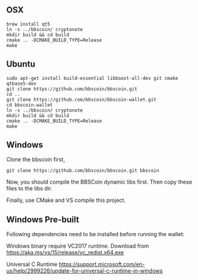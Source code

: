 ## OSX
```
brew install qt5
ln -s ../bbscoin/ cryptonote
mkdir build && cd build
cmake .. -DCMAKE_BUILD_TYPE=Release
make
```

## Ubuntu
```
sudo apt-get install build-essential libboost-all-dev git cmake qtbase5-dev
git clone https://github.com/bbscoin/bbscoin.git
cd ..
git clone https://github.com/bbscoin/bbscoin-wallet.git
cd bbscoin-wallet
ln -s ../bbscoin/ cryptonote
mkdir build && cd build
cmake .. -DCMAKE_BUILD_TYPE=Release
make
```

## Windows

Clone the bbscoin first,

```
git clone https://github.com/bbscoin/bbscoin.git bbscoin
```

Now, you should compile the BBSCoin dynamic libs first.
Then copy these files to the libs dir.

Finally, use CMake and VS compile this project.

## Windows Pre-built

Following dependencies need to be installed before running the wallet:

Windows binary require VC2017 runtime.
Download from https://aka.ms/vs/15/release/vc_redist.x64.exe

Universal C Runtime
https://support.microsoft.com/en-us/help/2999226/update-for-universal-c-runtime-in-windows
